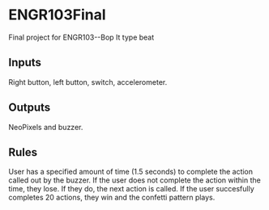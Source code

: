 # ENGR103Final
Final project for ENGR103--Bop It type beat

## Inputs
Right button, left button, switch, accelerometer.

## Outputs
NeoPixels and buzzer.

## Rules
User has a specified amount of time (1.5 seconds) to complete the action called out by the buzzer.
If the user does not complete the action within the time, they lose. If they do, the next action is called.
If the user succesfully completes 20 actions, they win and the confetti pattern plays.
